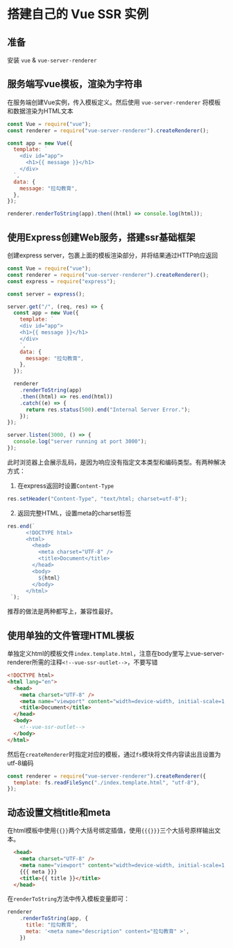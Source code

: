 # 搭建自己的 Vue SSR 实例

## 准备

安装 `vue` & `vue-server-renderer`

## 服务端写vue模板，渲染为字符串

在服务端创建Vue实例，传入模板定义。然后使用 `vue-server-renderer` 将模板和数据渲染为HTML文本

```js
const Vue = require("vue");
const renderer = require("vue-server-renderer").createRenderer();

const app = new Vue({
  template: `
    <div id="app">
      <h1>{{ message }}</h1>
    </div>
  `,
  data: {
    message: "拉勾教育",
  },
});

renderer.renderToString(app).then((html) => console.log(html));
```

## 使用Express创建Web服务，搭建ssr基础框架

创建express server，包裹上面的模板渲染部分，并将结果通过HTTP响应返回

```js
const Vue = require("vue");
const renderer = require("vue-server-renderer").createRenderer();
const express = require("express");

const server = express();

server.get("/", (req, res) => {
  const app = new Vue({
    template: `
    <div id="app">
    <h1>{{ message }}</h1>
    </div>
    `,
    data: {
      message: "拉勾教育",
    },
  });

  renderer
    .renderToString(app)
    .then((html) => res.end(html))
    .catch((e) => {
      return res.status(500).end("Internal Server Error.");
    });
});

server.listen(3000, () => {
  console.log("server running at port 3000");
});
```

此时浏览器上会展示乱码，是因为响应没有指定文本类型和编码类型。有两种解决方式：

1. 在express返回时设置`Content-Type`

```js
res.setHeader("Content-Type", "text/html; charset=utf-8");
```

2. 返回完整HTML，设置meta的charset标签

```js
res.end(`
      <!DOCTYPE html>
      <html>
        <head>
          <meta charset="UTF-8" />
          <title>Document</title>
        </head>
        <body>
          ${html}    
        </body>
      </html>
 `);
```

推荐的做法是两种都写上，兼容性最好。

## 使用单独的文件管理HTML模板

单独定义html的模板文件`index.template.html`，注意在body里写上vue-server-renderer所需的注释`<!--vue-ssr-outlet-->`，不要写错

```html
<!DOCTYPE html>
<html lang="en">
  <head>
    <meta charset="UTF-8" />
    <meta name="viewport" content="width=device-width, initial-scale=1.0" />
    <title>Document</title>
  </head>
  <body>
    <!--vue-ssr-outlet-->
  </body>
</html>
```

然后在`createRenderer`时指定对应的模板，通过`fs`模块将文件内容读出且设置为utf-8编码

```js
const renderer = require("vue-server-renderer").createRenderer({
  template: fs.readFileSync("./index.template.html", "utf-8"),
});
```

## 动态设置文档title和meta

在html模板中使用`{{}}`两个大括号绑定插值，使用`{{{}}}`三个大括号原样输出文本。

```html
  <head>
    <meta charset="UTF-8" />
    <meta name="viewport" content="width=device-width, initial-scale=1.0" />
    {{{ meta }}}
    <title>{{ title }}</title>
  </head>
```

在`renderToString`方法中传入模板变量即可：

```js
renderer
    .renderToString(app, {
      title: "拉勾教育",
      meta: '<meta name="description" content="拉勾教育" >',
    })
```

